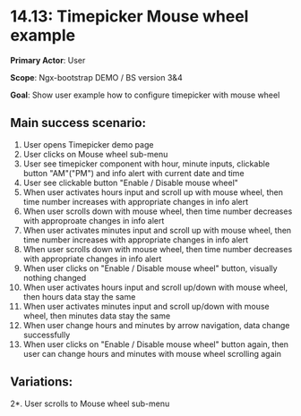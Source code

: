 14.13: Timepicker Mouse wheel example
=====================================
**Primary Actor**: User

**Scope**: Ngx-bootstrap DEMO / BS version 3&4

**Goal**: Show user example how to configure timepicker with mouse wheel

Main success scenario:
----------------------
1. User opens Timepicker demo page
2. User clicks on Mouse wheel sub-menu
3. User see timepicker component with hour, minute inputs, clickable button "AM"("PM") and info alert with current date and time
4. User see clickable button "Enable / Disable mouse wheel"
5. When user activates hours input and scroll up with mouse wheel, then time number increases with appropriate changes in info alert
6. When user scrolls down with mouse wheel, then time number decreases with approproate changes in info alert
7. When user activates minutes input and scroll up with mouse wheel, then time number increases with appropriate changes in info alert
8. When user scrolls down with mouse wheel, then time number decreases with appropriate changes in info alert
9. When user clicks on "Enable / Disable mouse wheel" button, visually nothing changed
10. When user activates hours input and scroll up/down with mouse wheel, then hours data stay the same
11. When user activates minutes input and scroll up/down with mouse wheel, then minutes data stay the same
12. When user change hours and minutes by arrow navigation, data change successfully
13. When user clicks on "Enable / Disable mouse wheel" button again, then user can change hours and minutes with mouse wheel scrolling again

Variations:
-----------
2*. User scrolls to Mouse wheel sub-menu
